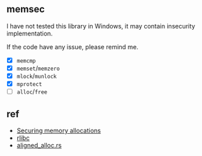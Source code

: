 memsec
------

I have not tested this library in Windows, it may contain insecurity implementation.

If the code have any issue, please remind me.

* [x] `memcmp`
* [x] `memset`/`memzero`
* [x] `mlock`/`munlock`
* [x] `mprotect`
* [ ] `alloc`/`free`

ref
---

* [Securing memory allocations](https://download.libsodium.org/doc/helpers/memory_management.html)
* [rlibc](https://github.com/alexcrichton/rlibc)
* [aligned_alloc.rs](https://github.com/jonas-schievink/aligned_alloc.rs)
